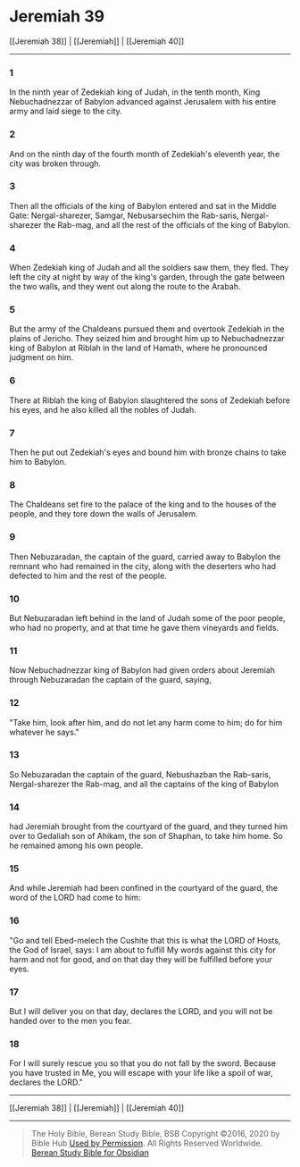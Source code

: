 # Jeremiah 39

[[Jeremiah 38]] | [[Jeremiah]] | [[Jeremiah 40]]

---

### 1
In the ninth year of Zedekiah king of Judah, in the tenth month, King Nebuchadnezzar of Babylon advanced against Jerusalem with his entire army and laid siege to the city.

### 2
And on the ninth day of the fourth month of Zedekiah's eleventh year, the city was broken through.

### 3
Then all the officials of the king of Babylon entered and sat in the Middle Gate: Nergal-sharezer, Samgar, Nebusarsechim the Rab-saris, Nergal-sharezer the Rab-mag, and all the rest of the officials of the king of Babylon.

### 4
When Zedekiah king of Judah and all the soldiers saw them, they fled. They left the city at night by way of the king's garden, through the gate between the two walls, and they went out along the route to the Arabah.

### 5
But the army of the Chaldeans pursued them and overtook Zedekiah in the plains of Jericho. They seized him and brought him up to Nebuchadnezzar king of Babylon at Riblah in the land of Hamath, where he pronounced judgment on him.

### 6
There at Riblah the king of Babylon slaughtered the sons of Zedekiah before his eyes, and he also killed all the nobles of Judah.

### 7
Then he put out Zedekiah's eyes and bound him with bronze chains to take him to Babylon.

### 8
The Chaldeans set fire to the palace of the king and to the houses of the people, and they tore down the walls of Jerusalem.

### 9
Then Nebuzaradan, the captain of the guard, carried away to Babylon the remnant who had remained in the city, along with the deserters who had defected to him and the rest of the people.

### 10
But Nebuzaradan left behind in the land of Judah some of the poor people, who had no property, and at that time he gave them vineyards and fields.

### 11
Now Nebuchadnezzar king of Babylon had given orders about Jeremiah through Nebuzaradan the captain of the guard, saying,

### 12
"Take him, look after him, and do not let any harm come to him; do for him whatever he says."

### 13
So Nebuzaradan the captain of the guard, Nebushazban the Rab-saris, Nergal-sharezer the Rab-mag, and all the captains of the king of Babylon

### 14
had Jeremiah brought from the courtyard of the guard, and they turned him over to Gedaliah son of Ahikam, the son of Shaphan, to take him home. So he remained among his own people.

### 15
And while Jeremiah had been confined in the courtyard of the guard, the word of the LORD had come to him:

### 16
"Go and tell Ebed-melech the Cushite that this is what the LORD of Hosts, the God of Israel, says: I am about to fulfill My words against this city for harm and not for good, and on that day they will be fulfilled before your eyes.

### 17
But I will deliver you on that day, declares the LORD, and you will not be handed over to the men you fear.

### 18
For I will surely rescue you so that you do not fall by the sword. Because you have trusted in Me, you will escape with your life like a spoil of war, declares the LORD."

---

[[Jeremiah 38]] | [[Jeremiah]] | [[Jeremiah 40]]

---

> The Holy Bible, Berean Study Bible, BSB
> Copyright &copy;2016, 2020 by Bible Hub
> [Used by Permission](https://berean.bible/terms.htm). All Rights Reserved Worldwide.
> [Berean Study Bible for Obsidian](https://github.com/gapmiss/berean-study-bible-for-obsidian)

